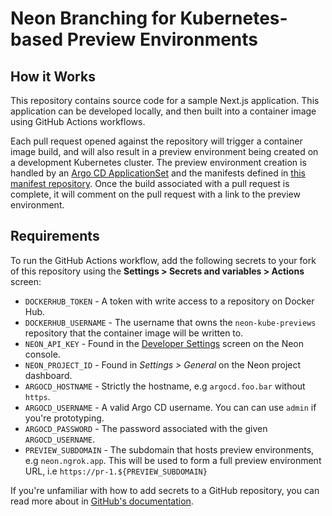 # Neon Branching for Kubernetes-based Preview Environments

## How it Works

This repository contains source code for a sample Next.js application. This
application can be developed locally, and then built into a container image
using GitHub Actions workflows.

Each pull request opened against the repository will trigger a container image
build, and will also result in a preview environment being created on a
development Kubernetes cluster. The preview environment creation is handled by
an [Argo CD ApplicationSet](https://argo-cd.readthedocs.io/en/stable/user-guide/application-set/)
and the manifests defined in [this manifest repository](https://github.com/evanshortiss/neon-kube-previews-manifests).
Once the build associated with a pull request is complete, it will comment on
the pull request with a link to the preview environment.

## Requirements

To run the GitHub Actions workflow, add the following secrets to your fork
of this repository using the **Settings > Secrets and variables > Actions**
screen:

* `DOCKERHUB_TOKEN` - A token with write access to a repository on Docker Hub.
* `DOCKERHUB_USERNAME` - The username that owns the `neon-kube-previews` repository that the container image will be written to.
* `NEON_API_KEY` - Found in the [Developer Settings](https://console.neon.tech/app/settings/api-keys) screen on the Neon console.
* `NEON_PROJECT_ID` - Found in *Settings > General* on the Neon project dashboard.
* `ARGOCD_HOSTNAME` - Strictly the hostname, e.g `argocd.foo.bar` without `https`.
* `ARGOCD_USERNAME` - A valid Argo CD username. You can can use `admin` if you're prototyping.
* `ARGOCD_PASSWORD` - The password associated with the given `ARGOCD_USERNAME`.
* `PREVIEW_SUBDOMAIN` - The subdomain that hosts preview environments, e.g `neon.ngrok.app`. This will be used to form a full preview environment URL, i.e `https://pr-1.${PREVIEW_SUBDOMAIN}`

If you're unfamiliar with how to add secrets to a GitHub repository, you can read more about in [GitHub's documentation](https://docs.github.com/en/actions/security-guides/encrypted-secrets).
